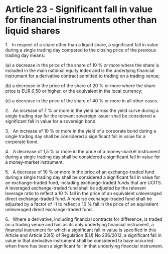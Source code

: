 # Article 23 - Significant fall in value for financial instruments other than liquid shares


1.   In respect of a share other than a liquid share, a significant fall in value during a single trading day compared to the closing price of the previous trading day means:

(a) a decrease in the price of the share of 10 % or more where the share is included in the main national equity index and is the underlying financial instrument for a derivative contract admitted to trading on a trading venue;

(b) a decrease in the price of the share of 20 % or more where the share price is EUR 0,50 or higher, or the equivalent in the local currency;

(c) a decrease in the price of the share of 40 % or more in all other cases.

2.   An increase of 7 % or more in the yield across the yield curve during a single trading day for the relevant sovereign issuer shall be considered a significant fall in value for a sovereign bond.

3.   An increase of 10 % or more in the yield of a corporate bond during a single trading day shall be considered a significant fall in value for a corporate bond.

4.   A decrease of 1,5 % or more in the price of a money-market instrument during a single trading day shall be considered a significant fall in value for a money-market instrument.

5.   A decrease of 10 % or more in the price of an exchange-traded fund during a single trading day shall be considered a significant fall in value for an exchange-traded fund, including exchange-traded funds that are UCITS. A leveraged exchange-traded fund shall be adjusted by the relevant leverage ratio to reflect a 10 % fall in the price of an equivalent unleveraged direct exchange-traded fund. A reverse exchange-traded fund shall be adjusted by a factor of -1 to reflect a 10 % fall in the price of an equivalent unleveraged direct exchange-traded fund.

6.   Where a derivative, including financial contracts for difference, is traded on a trading venue and has as its only underlying financial instrument, a financial instrument for which a significant fall in value is specified in this Article and Article 23(5) of Regulation (EU) No 236/2012, a significant fall in value in that derivative instrument shall be considered to have occurred when there has been a significant fall in that underlying financial instrument.
